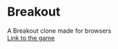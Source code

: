 # Breakout
A Breakout clone made for browsers  
[Link to the game](https://james-c137.github.io/breakout/)
